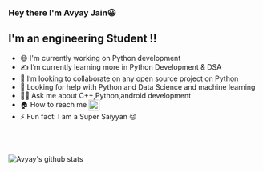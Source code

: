 
### Hey there I'm Avyay Jain:grinning:


## I'm an engineering Student !! 

- 😄 I'm currently working on Python development
- ✍️ I’m currently learning more in Python Development & DSA   
- 👯 I’m looking to collaborate  on any open source project on Python
- 🚀 Looking for help with Python and Data Science and machine learning 
- 🙋‍♂️ Ask me about C++,Python,android development
- 🏠 How to reach me  [<img align="center"  alt="Avyay | LinkedIn" width="22px" src="https://cdn.jsdelivr.net/npm/simple-icons@v3/icons/linkedin.svg" />][linkedin]
- ⚡ Fun fact: I am a  Super Saiyyan 😜



<br/>
<br/>


![Avyay's github stats](https://github-readme-stats.vercel.app/api?username=avyayjain&show_icons=true&hide_border=true)


[linkedin]: https://www.linkedin.com/in/avyay-jain-40782a142/
